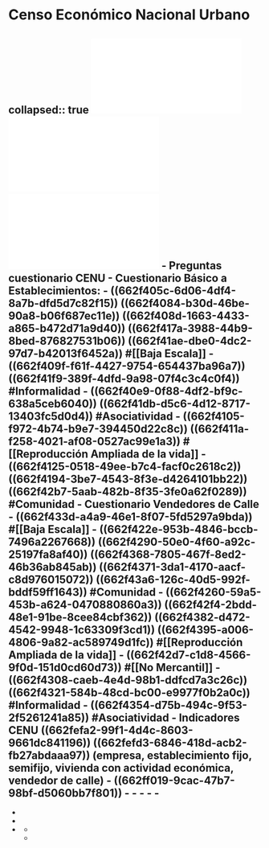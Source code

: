 # Censo Económico Nacional Urbano 
collapsed:: true
![CE cuestionario Básico Establecimientos.pdf](../assets/CE_cuestionariobasico_estable.pdf)
![CE Cuestionario Vendedores Calle.pdf](../assets/CE_cuestionariovendedores_calle.pdf)
![PlanGeneral CENU.pdf](../assets/PlanGeneral_CENU_1714417394656_0.pdf)
	- **Preguntas cuestionario CENU**
		- Cuestionario Básico a Establecimientos:
			- ((662f405c-6d06-4df4-8a7b-dfd5d7c82f15))
			  ((662f4084-b30d-46be-90a8-b06f687ec11e))
			  ((662f408d-1663-4433-a865-b472d71a9d40))
			  ((662f417a-3988-44b9-8bed-876827531b06))
			  ((662f41ae-dbe0-4dc2-97d7-b42013f6452a))
			  #[[Baja Escala]]
			- ((662f409f-f61f-4427-9754-654437ba96a7))
			  ((662f41f9-389f-4dfd-9a98-07f4c3c4c0f4))
			  #Informalidad
			- ((662f40e9-0f88-4df2-bf9c-638a5ceb6040))
			  ((662f41db-d5c6-4d12-8717-13403fc5d0d4))
			  #Asociatividad
			- ((662f4105-f972-4b74-b9e7-394450d22c8c))
			  ((662f411a-f258-4021-af08-0527ac99e1a3))
			  #[[Reproducción Ampliada de la vida]]
			- ((662f4125-0518-49ee-b7c4-facf0c2618c2))
			  ((662f4194-3be7-4543-8f3e-d4264101bb22))
			  ((662f42b7-5aab-482b-8f35-3fe0a62f0289))
			  #Comunidad
		- Cuestionario Vendedores de Calle
			- ((662f433d-a4a9-46e1-8f07-5fd5297a9bda))
			  #[[Baja Escala]]
			- ((662f422e-953b-4846-bccb-7496a2267668))
			  ((662f4290-50e0-4f60-a92c-25197fa8af40))
			  ((662f4368-7805-467f-8ed2-46b36ab845ab))
			  ((662f4371-3da1-4170-aacf-c8d976015072))
			  ((662f43a6-126c-40d5-992f-bddf59ff1643))
			  #Comunidad
			- ((662f4260-59a5-453b-a624-0470880860a3))
			  ((662f42f4-2bdd-48e1-91be-8cee84cbf362))
			  ((662f4382-d472-4542-9948-1c63309f3cd1))
			  ((662f4395-a006-4806-9a82-ac589749d1fc))
			  #[[Reproducción Ampliada de la vida]]
			- ((662f42d7-c1d8-4566-9f0d-151d0cd60d73))
			  #[[No Mercantil]]
			- ((662f4308-caeb-4e4d-98b1-ddfcd7a3c26c))
			  ((662f4321-584b-48cd-bc00-e9977f0b2a0c))
			  #Informalidad
			- ((662f4354-d75b-494c-9f53-2f5261241a85))
			  #Asociatividad
	- **Indicadores CENU**
	  ((662fefa2-99f1-4d4c-8603-9661dc841196))
	  ((662fefd3-6846-418d-acb2-fb27abdaaa97)) (empresa, establecimiento fijo, semifijo, vivienda con actividad económica, vendedor de calle)
	- ((662ff019-9cac-47b7-98bf-d5060bb7f801))
	-
	-
	-
	-
	-
-
-
-
-
	-
	-